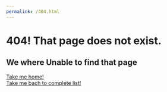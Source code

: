 ```yaml
---
permalink: /404.html
---
```





# 404! That page does not exist.

## We where Unable to find that page

[Take me home!](https://anonymoustaco.github.io)  
[Take me bach to complete list!](https://anonymoustaco.github.io/list.html)
